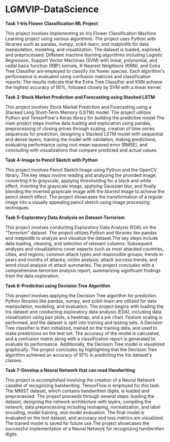 # LGMVIP-DataScience
**Task 1-Iris Flower Classification ML Project**

This project involves implementing an Iris Flower Classification Machine Learning project using various algorithms. The project uses Python with libraries such as pandas, numpy, scikit-learn, and matplotlib for data manipulation, modeling, and visualization. The dataset is loaded, explored, and preprocessed. Different machine learning algorithms including Logistic Regression, Support Vector Machines (SVM) with linear, polynomial, and radial basis function (RBF) kernels, K-Nearest Neighbors (KNN), and Extra Tree Classifier are employed to classify iris flower species. Each algorithm's performance is evaluated using confusion matrices and classification reports. The results indicate that the Extra Tree Classifier and KNN achieve the highest accuracy of 95%, followed closely by SVM with a linear kernel.

**Task 2-Stock Market Prediction and Forecasting using Stacked LSTM**

This project involves Stock Market Prediction and Forecasting using a Stacked Long Short-Term Memory (LSTM) model. The project utilizes Python and TensorFlow's Keras library for building the predictive model.The main project steps involve data loading and exploration using pandas, preprocessing of closing prices through scaling, creation of time series sequences for prediction, designing a Stacked LSTM model with sequential and dense layers, training the model with validation, making predictions, evaluating performance using root mean squared error (RMSE), and concluding with visualizations that compare predicted and actual values.

**Task 4-Image to Pencil Sketch with Python**

This project involves Pencil Sketch Image using Python and the OpenCV library. The key steps involve reading and analyzing the provided image, converting it to grayscale, applying thresholding for a black and white effect, inverting the grayscale image, applying Gaussian blur, and finally blending the inverted grayscale image with the blurred image to achieve the pencil sketch effect. The project showcases the transformation of a regular image into a visually appealing pencil sketch using image processing techniques.

**Task 5-Exploratory Data Analysis on Dataset-Terrorism**

This project involves conducting Exploratory Data Analysis (EDA) on the "Terrorism" dataset. The project utilizes Python and libraries like pandas and matplotlib to analyze and visualize the dataset.The key steps include data loading, cleaning, and selection of relevant columns. Subsequent analyses and visualizations cover aspects such as most attacked countries, cities, and regions; common attack types and responsible groups; trends in years and months of attacks; victim analysis; attack success trends; and word cloud analysis of attack summaries. The project concludes with a comprehensive terrorism analysis report, summarizing significant findings from the data exploration.

**Task 6-Prediction using Decision Tree Algorithm**

This project involves applying the Decision Tree algorithm for prediction. Python libraries like pandas, numpy, and scikit-learn are utilized for data manipulation, modeling, and evaluation. The project begins with loading the Iris dataset and conducting exploratory data analysis (EDA), including data visualization using pair plots, a heatmap, and a pie chart. Feature scaling is performed, and the dataset is split into training and testing sets. A Decision Tree classifier is then initialized, trained on the training data, and used to make predictions on the test set. The accuracy of the model is calculated, and a confusion matrix along with a classification report is generated to evaluate its performance. Additionally, the Decision Tree model is visualized graphically. The project concludes by highlighting that the Decision Tree algorithm achieved an accuracy of 97% in predicting the Iris dataset's classes.

**Task 7-Develop a Neural Network that can read Handwriting**

This project is accomplished involving the creation of a Neural Network capable of recognizing handwriting. TensorFlow is employed for this task. The MNIST dataset, which contains handwritten digits, is loaded and preprocessed. The project proceeds through several steps: loading the dataset, designing the network architecture with layers, compiling the network, data preprocessing including reshaping, normalization, and label encoding, model training, and model evaluation. The final model is evaluated on the test dataset, and accuracy and loss metrics are visualized. The trained model is saved for future use.The project showcases the successful implementation of a Neural Network for recognizing handwritten digits.
